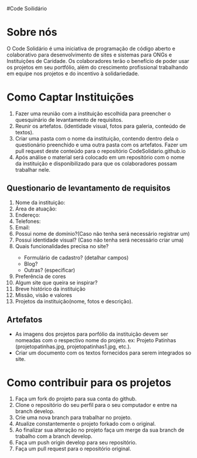 #Code Soilidário

<h1>Sobre nós</h1>
<p>O Code Solidário é uma iniciativa de programação de código aberto e colaborativo para desenvolvimento de sites e sistemas para ONGs e Instituições de Caridade. Os colaboradores terão o benefício de poder usar os projetos em seu portfólio, além do crescimento profissional trabalhando em equipe nos projetos e do incentivo à solidariedade.</p>

<h1>Como Captar Instituições</h1>
<ol>
	<li>Fazer uma reunião com a instituição escolhida para preencher o quesquinário de levantamento de requisitos.</li>
	<li>Reunir os artefatos. (identidade visual, fotos para galeria, conteúdo de textos).</li>
	<li>Criar uma pasta com o nome da instituição, contendo dentro dela o questionário preenchido e uma outra pasta com os artefatos. Fazer um pull request deste conteúdo para o repositório CodeSolidario.github.io </li>
	<li>Após análise o material será colocado em um repositório com o nome da instituição e disponibilizado para que os colaboradores possam trabalhar nele.</li>
</ol>
<h2>Questionario de levantamento de requisitos</h2>
<ol>
	<li>Nome da instituição:</li>
	<li>Área de atuação:</li>
	<li>Endereço:</li>
	<li>Telefones:</li>
	<li>Email:</li>
	<li>Possui nome de domínio?(Caso não tenha será necessário registrar um)</li>
	<li>Possui identidade visual? (Caso não tenha será necessário criar uma)</li>
	<li>Quais funcionalidades precisa no site?</li>
		<ul>
			<li>Formulário de cadastro? (detalhar campos)</li>
			<li>Blog?</li>
			<li>Outras? (especificar)</li>
		</ul>
	<li>Preferência de cores</li>
	<li>Algum site que queira se inspirar?</li>
	<li>Breve histórico da instituição</li>
	<li>Missão, visão e valores</li>
	<li>Projetos da instituição(nome, fotos e descrição).</li>
	</ol>
	<h2>Artefatos</h2>
	<ul>
		<li>As imagens dos projetos para porfólio da instituição devem ser nomeadas com o respectivo nome do projeto. ex: Projeto Patinhas (projetopatinhas.jpg, projetopatinhas1.jpg, etc.).</li>
		<li>Criar um documento com os textos fornecidos para serem integrados so site.
		</li>
	</ul>
	<h1>Como contribuir para os projetos</h1>
	<ol>
	<li>Faça um fork do projeto para sua conta do github.</li>
	<li>Clone o repositório do seu perfil para o seu computador e entre na branch develop.</li>
	<li>Crie uma nova branch para trabalhar no projeto.</li>
	<li>Atualize constantemente o projeto forkado com o original.</li>
	<li>Ao finalizar sua alteração no projeto faça um merge da sua branch de trabalho com a branch develop.</li>
	<li>Faça um push origin develop para seu repositório.</li>
	<li>Faça um pull request para o repositório original.</li>
	</ol>

